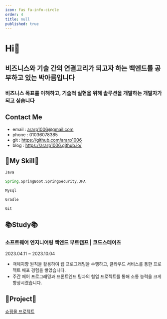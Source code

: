 ```yaml
---
icon: fas fa-info-circle
order: 4
title: null
published: true
---
```


# Hi👋 
## **비즈니스와 기술 간의 연결고리가 되고자 하는 백엔드를 공부하고 있는 박아름입니다**
### 비즈니스 목표를 이해하고, 기술적 실현을  위해 솔루션을 개발하는 개발자가 되고 싶습니다


## Contact Me
-  email : [ararp1006@gmail.com](mailto:ararp@gmail.com)
- phone  : 01036078385
- git : https://github.com/ararp1006
- blog : https://ararp1006.github.io/


## 💜My Skill💜
```java
Java
```
```java
Spring,SpringBoot,SpringSecurity,JPA
```
```java
Mysql
```
```java
Gradle
```
```java
Git
```
## 📚Study📚
###  **소프트웨어 엔지니어링 백엔드 부트캠프 | 코드스테이츠** 
2023.04.11 ~ 2023.10.04 

- 객체지향 원칙을 활용하여 웹 프로그래밍을 수행하고, 클라우드 서비스를 통한 프로젝트 배포 경험을 쌓았습니다.
- 주간 페어 프로그래밍과 프론트엔드 팀과의 협업 프로젝트를 통해 소통 능력을 크게 향상시켰습니다.


##  💙**Project**💙

[쇼핑몰 프로젝트](https://github.com/ararp1006/mainProject)
